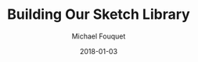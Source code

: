 ---
date: 2018-01-03
title: Building Our Sketch Library
author: Michael Fouquet
link: https://medium.com/in-the-hudl/building-our-sketch-library-cd8c925e566
description: Here are some of the decisions we arrived at and lessons we learned as we put our design system into a Library. Since launch, we’ve received a lot of feedback on how much time has been saved by using the library.
tags:
- sketch

# ================================
# ARTICLE TAGS AVAILABLE
# ================================
# - animation
# - code
# - contribution
# - design-tokens
# - figma
# - leadership
# - patterns
# - process
# - sketch
# ================================
---